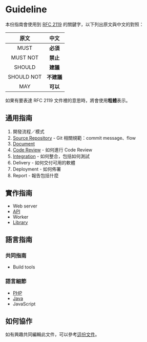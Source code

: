 # Guideline

本份指南會使用到 [RFC 2119][] 的關鍵字，以下列出原文與中文的對照：

| 原文 | 中文 |
|:--------:|:------:|
| MUST | **必須** |
| MUST NOT | **禁止** |
| SHOULD | **建議** |
| SHOULD NOT | **不建議** |
| MAY | **可以** |

如果有要表達 RFC 2119 文件裡的意思時，將會使用**粗體**表示。

## 通用指南

1. 開發流程／模式
2. [Source Repository](/source-repository/introdution.md) - Git 相關規範：commit message、flow
3. [Document](/document.md)
4. [Code Review](/code-review.md) - 如何進行 Code Review
5. [Integration](/integration/introdution.md) - 如何整合，包括如何測試
6. Delivery - 如何交付可用的軟體
7. Deployment - 如何佈署
8. Report - 報告包括什麼

## 實作指南

* Web server
* [API](/implement/api.md)
* Worker
* [Library](/implement/library.md)

## 語言指南

### 共同指南

* Build tools

### 語言細節

* [PHP](/language/php/introdution.md)
* [Java](/language/java/introdution.md)
* JavaScript

## 如何協作

如有興趣共同編輯此文件，可以參考[這份文件](/CONTRIBUTING.md)。

[RFC 2119]: http://www.ietf.org/rfc/rfc2119.txt
